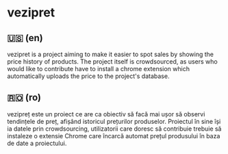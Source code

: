 # vezipret

## 🇺🇸 (en)
vezipret is a project aiming to make it easier to spot sales by showing the price history of products.
The project itself is crowdsourced, as users who would like to contribute have to install a chrome extension which automatically uploads the price to the project's database.

## 🇷🇴 (ro)
vezipreț este un proiect ce are ca obiectiv să facă mai ușor să observi tendințele de preț, afișând istoricul prețurilor produselor.
Proiectul în sine își ia datele prin crowdsourcing, utilizatorii care doresc să contribuie trebuie să instaleze o extensie Chrome care încarcă automat prețul produsului în baza de date a proiectului.
